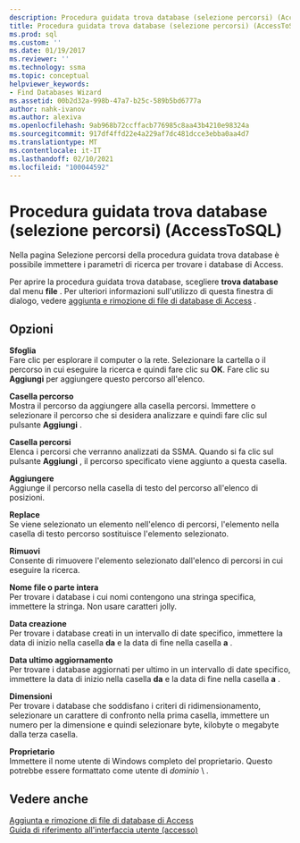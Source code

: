 ```yaml
---
description: Procedura guidata trova database (selezione percorsi) (AccessToSQL)
title: Procedura guidata trova database (selezione percorsi) (AccessToSQL) | Microsoft Docs
ms.prod: sql
ms.custom: ''
ms.date: 01/19/2017
ms.reviewer: ''
ms.technology: ssma
ms.topic: conceptual
helpviewer_keywords:
- Find Databases Wizard
ms.assetid: 00b2d32a-998b-47a7-b25c-589b5bd6777a
author: nahk-ivanov
ms.author: alexiva
ms.openlocfilehash: 9ab968b72ccffacb776985c8aa43b4210e98324a
ms.sourcegitcommit: 917df4ffd22e4a229af7dc481dcce3ebba0aa4d7
ms.translationtype: MT
ms.contentlocale: it-IT
ms.lasthandoff: 02/10/2021
ms.locfileid: "100044592"
---
```

# <a name="find-databases-wizard-select-locations-accesstosql"></a>Procedura guidata trova database (selezione percorsi) (AccessToSQL)
Nella pagina Selezione percorsi della procedura guidata trova database è possibile immettere i parametri di ricerca per trovare i database di Access.  
  
Per aprire la procedura guidata trova database, scegliere **trova database** dal menu **file** . Per ulteriori informazioni sull'utilizzo di questa finestra di dialogo, vedere [aggiunta e rimozione di file di database di Access](adding-and-removing-access-database-files-accesstosql.md) .  
  
## <a name="options"></a>Opzioni  
**Sfoglia**  
Fare clic per esplorare il computer o la rete. Selezionare la cartella o il percorso in cui eseguire la ricerca e quindi fare clic su **OK**. Fare clic su **Aggiungi** per aggiungere questo percorso all'elenco.  
  
**Casella percorso**  
Mostra il percorso da aggiungere alla casella percorsi. Immettere o selezionare il percorso che si desidera analizzare e quindi fare clic sul pulsante **Aggiungi** .  
  
**Casella percorsi**  
Elenca i percorsi che verranno analizzati da SSMA. Quando si fa clic sul pulsante **Aggiungi** , il percorso specificato viene aggiunto a questa casella.  
  
**Aggiungere**  
Aggiunge il percorso nella casella di testo del percorso all'elenco di posizioni.  
  
**Replace**  
Se viene selezionato un elemento nell'elenco di percorsi, l'elemento nella casella di testo percorso sostituisce l'elemento selezionato.  
  
**Rimuovi**  
Consente di rimuovere l'elemento selezionato dall'elenco di percorsi in cui eseguire la ricerca.  
  
**Nome file o parte intera**  
Per trovare i database i cui nomi contengono una stringa specifica, immettere la stringa. Non usare caratteri jolly.  
  
**Data creazione**  
Per trovare i database creati in un intervallo di date specifico, immettere la data di inizio nella casella **da** e la data di fine nella casella **a** .  
  
**Data ultimo aggiornamento**  
Per trovare i database aggiornati per ultimo in un intervallo di date specifico, immettere la data di inizio nella casella **da** e la data di fine nella casella **a** .  
  
**Dimensioni**  
Per trovare i database che soddisfano i criteri di ridimensionamento, selezionare un carattere di confronto nella prima casella, immettere un numero per la dimensione e quindi selezionare byte, kilobyte o megabyte dalla terza casella.  
  
**Proprietario**  
Immettere il nome utente di Windows completo del proprietario. Questo potrebbe essere formattato come utente di *dominio* \\ .  
  
## <a name="see-also"></a>Vedere anche  
[Aggiunta e rimozione di file di database di Access](adding-and-removing-access-database-files-accesstosql.md)  
[Guida di riferimento all'interfaccia utente (accesso)](./user-interface-reference-accesstosql.md)  
